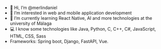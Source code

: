 - 👋 Hi, I’m @merlindaniel
- 👀 I’m interested in web and mobile application development
- 🌱 I’m currently learning React Native, AI and more technologies at the university of Málaga
- 💻 I know some technologies like Java, Python, C, C++, C#, JavaScript, HTML, CSS, Sass
- Frameworks: Spring boot, Django, FastAPI, Vue. 

<!---
merlindaniel/merlindaniel is a ✨ special ✨ repository because its `README.md` (this file) appears on your GitHub profile.
You can click the Preview link to take a look at your changes.
--->
